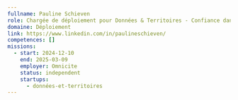 ```yaml
---
fullname: Pauline Schieven
role: Chargée de déploiement pour Données & Territoires - Confiance dans la donnée (ANCT)
domaine: Déploiement
link: https://www.linkedin.com/in/paulineschieven/
competences: []
missions:
  - start: 2024-12-10
    end: 2025-03-09
    employer: Omnicite
    status: independent
    startups:
      - données-et-territoires
---
```

